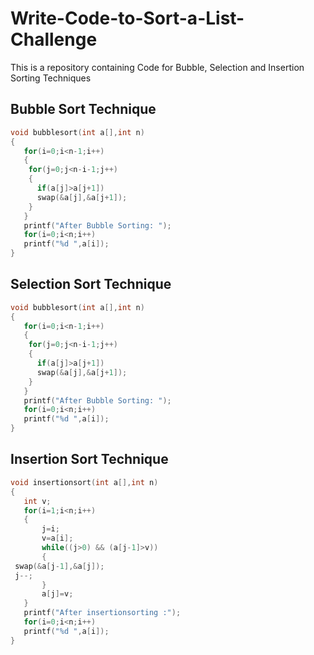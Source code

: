 # Write-Code-to-Sort-a-List-Challenge
This is a repository containing Code for Bubble, Selection and Insertion Sorting Techniques

## Bubble Sort Technique
```c 
void bubblesort(int a[],int n)
{
   for(i=0;i<n-1;i++)
   {
    for(j=0;j<n-i-1;j++)
    {
      if(a[j]>a[j+1])
      swap(&a[j],&a[j+1]);
    }
   }
   printf("After Bubble Sorting: ");
   for(i=0;i<n;i++)
   printf("%d ",a[i]);
}
```

## Selection Sort Technique
```c
void bubblesort(int a[],int n)
{
   for(i=0;i<n-1;i++)
   {
    for(j=0;j<n-i-1;j++)
    {
      if(a[j]>a[j+1])
      swap(&a[j],&a[j+1]);
    }
   }
   printf("After Bubble Sorting: ");
   for(i=0;i<n;i++)
   printf("%d ",a[i]);
}
```

## Insertion Sort Technique
```c
void insertionsort(int a[],int n)
{
   int v;
   for(i=1;i<n;i++)
   {
       j=i;
       v=a[i];
       while((j>0) && (a[j-1]>v))
       {
 swap(&a[j-1],&a[j]);
 j--;
       }
       a[j]=v;
   }
   printf("After insertionsorting :");
   for(i=0;i<n;i++)
   printf("%d ",a[i]);
}

```
